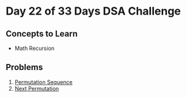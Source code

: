 # Day 22 of 33 Days DSA Challenge

## Concepts to Learn
- Math
Recursion

## Problems
1. [Permutation Sequence](https://leetcode.com/problems/permutation-sequence/)
2. [Next Permutation](https://leetcode.com/problems/next-permutation/)
